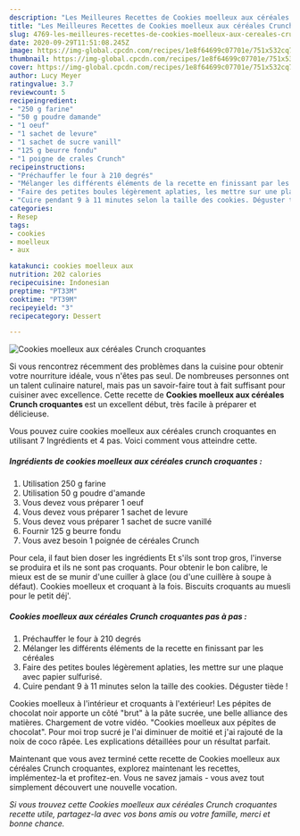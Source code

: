 ```yaml
---
description: "Les Meilleures Recettes de Cookies moelleux aux céréales Crunch croquantes"
title: "Les Meilleures Recettes de Cookies moelleux aux céréales Crunch croquantes"
slug: 4769-les-meilleures-recettes-de-cookies-moelleux-aux-cereales-crunch-croquantes
date: 2020-09-29T11:51:08.245Z
image: https://img-global.cpcdn.com/recipes/1e8f64699c07701e/751x532cq70/cookies-moelleux-aux-cereales-crunch-croquantes-photo-principale-de-la-recette.jpg
thumbnail: https://img-global.cpcdn.com/recipes/1e8f64699c07701e/751x532cq70/cookies-moelleux-aux-cereales-crunch-croquantes-photo-principale-de-la-recette.jpg
cover: https://img-global.cpcdn.com/recipes/1e8f64699c07701e/751x532cq70/cookies-moelleux-aux-cereales-crunch-croquantes-photo-principale-de-la-recette.jpg
author: Lucy Meyer
ratingvalue: 3.7
reviewcount: 5
recipeingredient:
- "250 g farine"
- "50 g poudre damande"
- "1 oeuf"
- "1 sachet de levure"
- "1 sachet de sucre vanill"
- "125 g beurre fondu"
- "1 poigne de crales Crunch"
recipeinstructions:
- "Préchauffer le four à 210 degrés"
- "Mélanger les différents éléments de la recette en finissant par les céréales"
- "Faire des petites boules légèrement aplaties, les mettre sur une plaque avec papier sulfurisé."
- "Cuire pendant 9 à 11 minutes selon la taille des cookies. Déguster tiède !"
categories:
- Resep
tags:
- cookies
- moelleux
- aux

katakunci: cookies moelleux aux 
nutrition: 202 calories
recipecuisine: Indonesian
preptime: "PT33M"
cooktime: "PT39M"
recipeyield: "3"
recipecategory: Dessert

---
```



![Cookies moelleux aux céréales Crunch croquantes](https://img-global.cpcdn.com/recipes/1e8f64699c07701e/751x532cq70/cookies-moelleux-aux-cereales-crunch-croquantes-photo-principale-de-la-recette.jpg)

Si vous rencontrez récemment des problèmes dans la cuisine pour obtenir votre nourriture idéale, vous n'êtes pas seul. De nombreuses personnes ont un talent culinaire naturel, mais pas un savoir-faire tout à fait suffisant pour cuisiner avec excellence. Cette recette de <strong> Cookies moelleux aux céréales Crunch croquantes </strong> est un excellent début, très facile à préparer et délicieuse.

<!--inarticleads1-->

Vous pouvez cuire cookies moelleux aux céréales crunch croquantes en utilisant 7 Ingrédients et 4 pas. Voici comment vous atteindre cette.

##### Ingrédients de cookies moelleux aux céréales crunch croquantes :

1. Utilisation 250 g farine
1. Utilisation 50 g poudre d&#39;amande
1. Vous devez vous préparer 1 oeuf
1. Vous devez vous préparer 1 sachet de levure
1. Vous devez vous préparer 1 sachet de sucre vanillé
1. Fournir 125 g beurre fondu
1. Vous avez besoin 1 poignée de céréales Crunch


Pour cela, il faut bien doser les ingrédients Et s&#39;ils sont trop gros, l&#39;inverse se produira et ils ne sont pas croquants. Pour obtenir le bon calibre, le mieux est de se munir d&#39;une cuiller à glace (ou d&#39;une cuillère à soupe à défaut). Cookies moelleux et croquant à la fois. Biscuits croquants au muesli pour le petit déj&#39;. 

<!--inarticleads2-->

##### Cookies moelleux aux céréales Crunch croquantes pas à pas :

1. Préchauffer le four à 210 degrés
1. Mélanger les différents éléments de la recette en finissant par les céréales
1. Faire des petites boules légèrement aplaties, les mettre sur une plaque avec papier sulfurisé.
1. Cuire pendant 9 à 11 minutes selon la taille des cookies. Déguster tiède !


Cookies moelleux à l&#39;intérieur et croquants à l&#39;extérieur! Les pépites de chocolat noir apporte un côté &#34;brut&#34; à la pâte sucrée, une belle alliance des matières. Chargement de votre vidéo. &#34;Cookies moelleux aux pépites de chocolat&#34;. Pour moi trop sucré je l&#39;ai diminuer de moitié et j&#39;ai rajouté de la noix de coco râpée. Les explications détaillées pour un résultat parfait. 

<!--inarticleads1-->

<p>
Maintenant que vous avez terminé cette recette de Cookies moelleux aux céréales Crunch croquantes, explorez maintenant les recettes, implémentez-la et profitez-en. Vous ne savez jamais - vous avez tout simplement découvert une nouvelle vocation.
</p>

<p>
<i>Si vous trouvez cette Cookies moelleux aux céréales Crunch croquantes recette utile, partagez-la avec vos bons amis ou votre famille, merci et bonne chance.</i>
</p>
